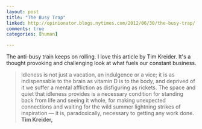 ```yaml
---
layout: post
title: "The Busy Trap"
linked: http://opinionator.blogs.nytimes.com/2012/06/30/the-busy-trap/
comments: true
categories: [human]

---
```

The anti-busy train keeps on rolling. I love this article by Tim Kreider. It's a thought provoking and challenging look at what fuels our constant business.

<blockquote>
Idleness is not just a vacation, an indulgence or a vice; it is as indispensable to the brain as vitamin D is to the body, and deprived of it we suffer a mental affliction as disfiguring as rickets. The space and quiet that idleness provides is a necessary condition for standing back from life and seeing it whole, for making unexpected connections and waiting for the wild summer lightning strikes of inspiration — it is, paradoxically, necessary to getting any work done.

<footer><strong>Tim Kreider,</strong>
<cite><a href="http://opinionator.blogs.nytimes.com/2012/06/30/the-busy-trap/ The Busy Trap - New York Times"></a></cite></footer>
</blockquote>
